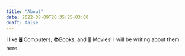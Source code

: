 ```yaml
---
title: "About"
date: 2022-08-09T20:35:25+03:00
draft: false
---
```


I like 🖥 Computers, 📚Books, and 🎥 Movies! I will be writing about them here.
